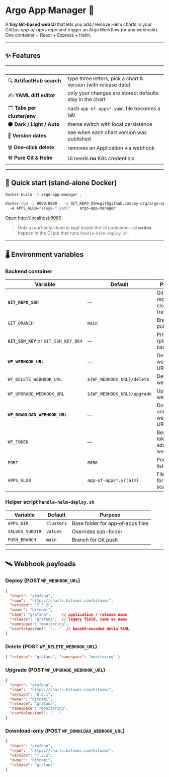 # Argo App Manager 🚀

A **tiny Git‑based web UI** that lets you add / remove Helm charts in your GitOps
*app‑of‑apps* repo and trigger an Argo Workflow (or any webhook).  
One container = React + Express + Helm.

---

## ✨ Features

|  |  |
|--|--|
| 🔍 **ArtifactHub search** | type three letters, pick a chart & version (with release date) |
| ✍️ **YAML diff editor** | only your changes are stored; defaults stay in the chart |
| 🗂 **Tabs per cluster/env** | each `app‑of‑apps*.yaml` file becomes a tab |
| 🌑 **Dark / Light / Auto** | theme switch with local persistence |
| 📅 **Version dates** | see when each chart version was published |
| 🗑 **One‑click delete** | removes an Application via webhook |
| 🛠 **Pure Git & Helm** | UI needs **no** K8s credentials |

---

## 🚀 Quick start (stand‑alone Docker)

```bash
docker build -t argo-app-manager .

docker run -p 8080:8080   -e GIT_REPO_SSH=git@github.com:my-org/argo-apps.git   -e GIT_SSH_KEY="$(cat ~/.ssh/id_ed25519)"   -e WF_WEBHOOK_URL=https://argo.example.com/api/helm-deploy   # optional overrides ⤵
  -e APPS_GLOB="stage-*.yaml"    argo-app-manager
```

Open <http://localhost:8080>

> Only a *read‑only* clone is kept inside the UI container – all **writes**
> happen in the CI job that runs `handle-helm-deploy.sh`.

---

## 🌡 Environment variables

### Backend container

| Variable | Default | Purpose |
|----------|---------|---------|
| **`GIT_REPO_SSH`** | — | GitOps repo to clone (read‑only) |
| `GIT_BRANCH` | `main` | Branch to pull |
| **`GIT_SSH_KEY`** or `GIT_SSH_KEY_B64` | — | Private key (plain or base64) |
| **`WF_WEBHOOK_URL`** | — | Deploy webhook URL |
| `WF_DELETE_WEBHOOK_URL` | `${WF_WEBHOOK_URL}/delete` | Delete webhook |
| `WF_UPGRADE_WEBHOOK_URL` | `${WF_WEBHOOK_URL}/upgrade` | Upgrade webhook |
| **`WF_DOWNLOAD_WEBHOOK_URL`** | — | Download-only webhook URL |
| `WF_TOKEN` | — | Bearer token added to webhooks |
| `PORT` | `8080` | Port UI listens on |
| `APPS_GLOB` | `app-of-apps*.y?(a)ml` | File-mask for repo scan |

### Helper script `handle-helm-deploy.sh`

| Variable | Default | Purpose |
|----------|---------|---------|
| `APPS_DIR` | `clusters` | Base folder for app‑of‑apps files |
| `VALUES_SUBDIR` | `values` | Overrides sub-folder |
| `PUSH_BRANCH` | `main` | Branch for Git push |

---

## 🛰 Webhook payloads

### Deploy (POST `WF_WEBHOOK_URL`)

```json
{
  "chart": "grafana",
  "repo":  "https://charts.bitnami.com/bitnami",
  "version": "7.3.2",
  "owner": "bitnami",
  "name": "grafana",     // application / release name
  "release": "grafana",  // legacy field, same as name
  "namespace": "monitoring",
  "userValuesYaml": "..."  // base64‑encoded delta YAML
}
```

### Delete (POST `WF_DELETE_WEBHOOK_URL`)

```json
{ "release": "grafana", "namespace": "monitoring" }
```

### Upgrade (POST `WF_UPGRADE_WEBHOOK_URL`)

```json
{
  "chart": "grafana",
  "repo":  "https://charts.bitnami.com/bitnami",
  "version": "8.2.1",
  "owner": "bitnami",
  "release": "grafana",
  "namespace": "monitoring",
  "userValuesYaml": "..."  
}
```

### Download-only (POST `WF_DOWNLOAD_WEBHOOK_URL`)

```json
{
  "chart": "grafana",
  "repo":  "https://charts.bitnami.com/bitnami",
  "version": "7.3.2",
  "owner": "bitnami",
  "release": "grafana"
}
```

